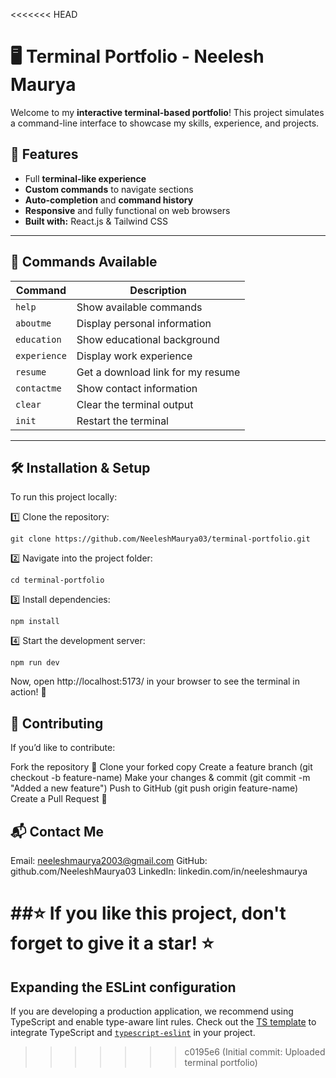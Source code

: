<<<<<<< HEAD
# 🖥️ Terminal Portfolio - Neelesh Maurya

Welcome to my **interactive terminal-based portfolio**! This project simulates a command-line interface to showcase my skills, experience, and projects.

## 🚀 Features
- Full **terminal-like experience**
- **Custom commands** to navigate sections
- **Auto-completion** and **command history**
- **Responsive** and fully functional on web browsers
- **Built with:** React.js & Tailwind CSS

---

## 📌 Commands Available

| Command     | Description                            |
|-------------|----------------------------------------|
| `help`      | Show available commands                |
| `aboutme`   | Display personal information           |
| `education` | Show educational background            |
| `experience`| Display work experience                |
| `resume`    | Get a download link for my resume      |
| `contactme` | Show contact information               |
| `clear`     | Clear the terminal output              |
| `init`      | Restart the terminal                   |

---

## 🛠️ Installation & Setup

To run this project locally:

 1️⃣ Clone the repository:
```
git clone https://github.com/NeeleshMaurya03/terminal-portfolio.git
```
2️⃣ Navigate into the project folder:
```
cd terminal-portfolio
```
3️⃣ Install dependencies:
```
npm install
```
4️⃣ Start the development server:
```
npm run dev
```
Now, open http://localhost:5173/ in your browser to see the terminal in action! 🚀

## 📝 Contributing
If you’d like to contribute:

Fork the repository 🍴
Clone your forked copy
Create a feature branch (git checkout -b feature-name)
Make your changes & commit (git commit -m "Added a new feature")
Push to GitHub (git push origin feature-name)
Create a Pull Request 🚀

## 📬 Contact Me
Email: neeleshmaurya2003@gmail.com
GitHub: github.com/NeeleshMaurya03
LinkedIn: linkedin.com/in/neeleshmaurya

##⭐ If you like this project, don't forget to give it a star! ⭐
=======


## Expanding the ESLint configuration

If you are developing a production application, we recommend using TypeScript and enable type-aware lint rules. Check out the [TS template](https://github.com/vitejs/vite/tree/main/packages/create-vite/template-react-ts) to integrate TypeScript and [`typescript-eslint`](https://typescript-eslint.io) in your project.
>>>>>>> c0195e6 (Initial commit: Uploaded terminal portfolio)
